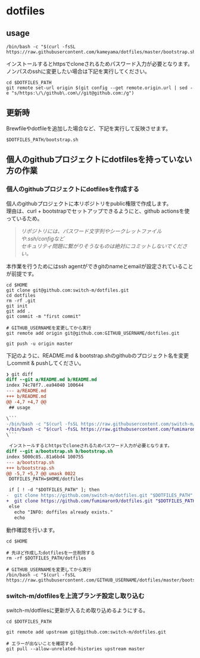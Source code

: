 # dotfiles


## usage

```
/bin/bash -c "$(curl -fsSL https://raw.githubusercontent.com/kameyama/dotfiles/master/bootstrap.sh)"
```

インストールするとhttpsでcloneされるためパスワード入力が必要となります。  
ノンパスのsshに変更したい場合は下記を実行してください。  

```
cd $DOTFILES_PATH
git remote set-url origin $(git config --get remote.origin.url | sed -e "s/https:\/\/github\.com\//git@github.com:/g")
```


## 更新時

Brewfileやdotfileを追加した場合など、下記を実行して反映させます。  

```
$DOTFILES_PATH/bootstrap.sh
```


## 個人のgithubプロジェクトにdotfilesを持っていない方の作業

### 個人のgithubプロジェクトにdotfilesを作成する
個人のgithubプロジェクトに本リポジトリをpublic権限で作成します。  
理由は、curl + bootstrapでセットアップできるようにと、github actionsを使っているため。  

> *リポジトリには、パスワード文字列やシークレットファイルや.ssh/configなど  
> セキュリティ問題に繋がりそうなものは絶対にコミットしないでください。*  

本作業を行うためにはssh agentができgitのnameとemailが設定されていることが前提です。

```
cd $HOME
git clone git@github.com:switch-m/dotfiles.git
cd dotfiles
rm -rf .git
git init
git add .
git commit -m "first commit"

# GITHUB_USERNAMEを変更してから実行
git remote add origin git@github.com:GITHUB_USERNAME/dotfiles.git

git push -u origin master
```

下記のように、README.md & bootstrap.shのgithubのプロジェクト名を変更しcommit & pushしてください。  

```diff
❯ git diff
diff --git a/README.md b/README.md
index 74c78f7..ea94040 100644
--- a/README.md
+++ b/README.md
@@ -4,7 +4,7 @@
 ## usage

\```
-/bin/bash -c "$(curl -fsSL https://raw.githubusercontent.com/switch-m/dotfiles/master/bootstrap.sh)"
+/bin/bash -c "$(curl -fsSL https://raw.githubusercontent.com/fumimaron9/dotfiles/master/bootstrap.sh)"
\```

 インストールするとhttpsでcloneされるためパスワード入力が必要となります。
diff --git a/bootstrap.sh b/bootstrap.sh
index 5000c85..81a6bd4 100755
--- a/bootstrap.sh
+++ b/bootstrap.sh
@@ -5,7 +5,7 @@ umask 0022
 DOTFILES_PATH=$HOME/dotfiles

 if [ ! -d "$DOTFILES_PATH" ]; then
-  git clone https://github.com/switch-m/dotfiles.git "$DOTFILES_PATH"
+  git clone https://github.com/fumimaron9/dotfiles.git "$DOTFILES_PATH"
 else
   echo "INFO: doffiles already exists."
   echo
```

動作確認を行います。  

```
cd $HOME

# 先ほど作成したdotfilesを一旦削除する
rm -rf $DOTFILES_PATH/dotfiles

# GITHUB_USERNAMEを変更してから実行
/bin/bash -c "$(curl -fsSL https://raw.githubusercontent.com/GITHUB_USERNAME/dotfiles/master/bootstrap.sh)"
```


### switch-m/dotfilesを上流ブランチ設定し取り込む

switch-m/dotfilesに更新が入るため取り込めるようにする。  

```
cd $DOTFILES_PATH

git remote add upstream git@github.com:switch-m/dotfiles.git

# エラーが出ないことを確認する
git pull --allow-unrelated-histories upstream master
```
